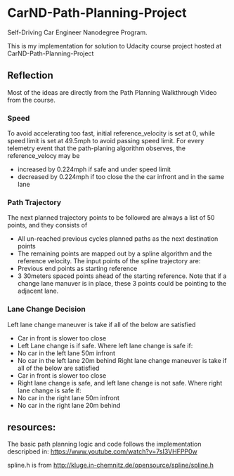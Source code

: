 # CarND-Path-Planning-Project
Self-Driving Car Engineer Nanodegree Program.

This is my implementation for solution to Udacity course project hosted at CarND-Path-Planning-Project

## Reflection
Most of the ideas are directly from the Path Planning Walkthrough Video from the course.

### Speed 
To avoid accelerating too fast, initial reference_velocity is set at 0, while speed limit is set at 49.5mph to avoid passing speed limit. For every telemetry event that the path-planing algorithm observes, the reference_velocy may be 
 - increased by 0.224mph if safe and under speed limit
 - decreased by 0.224mph if too close the the car infront and in the same lane
 
### Path Trajectory
The next planned trajectory points to be followed are always a list of 50 points, and they consists of
 - All un-reached previous cycles planned paths as the next destination points
 - The remaining points are mapped out by a spline algorithm and the reference velocity. The input points of the spline trajectory are:
  - Previous end points as starting reference
  - 3 30meters spaced points ahead of the starting reference. Note that if a change lane manuver is in place, these 3 points could be pointing to the adjacent lane. 

### Lane Change Decision
Left lane change maneuver is take if all of the below are satisfied
 - Car in front is slower too close
 - Left Lane change is if safe. Where left lane change is safe if:
  - No car in the left lane 50m infront
  - No car in the left lane 20m behind
Right lane change maneuver is take if all of the below are satisfied
 - Car in front is slower too close
 - Right lane change is safe, and left lane change is not safe. Where right lane change is safe if:
  - No car in the right lane 50m infront
  - No car in the right lane 20m behind


## resources:
The basic path planning logic and code follows the implementation descripbed in:
https://www.youtube.com/watch?v=7sI3VHFPP0w

spline.h is from 
http://kluge.in-chemnitz.de/opensource/spline/spline.h

